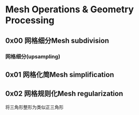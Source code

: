 # Mesh Operations & Geometry Processing

## 0x00 网格细分Mesh subdivision

### 网格细分(upsampling)



## 0x01 网格化简Mesh simplification



## 0x02 网格规则化Mesh regularization

将三角形整形为类似正三角形